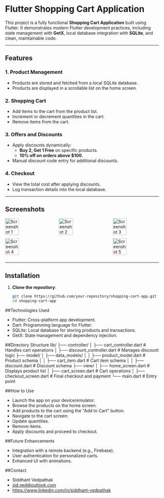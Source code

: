 # Flutter Shopping Cart Application

This project is a fully functional **Shopping Cart Application** built using Flutter. It demonstrates modern Flutter development practices, including state management with **GetX**, local database integration with **SQLite**, and clean, maintainable code.

---

## Features

### 1. **Product Management**
- Products are stored and fetched from a local SQLite database.
- Products are displayed in a scrollable list on the home screen.

### 2. **Shopping Cart**
- Add items to the cart from the product list.
- Increment or decrement quantities in the cart.
- Remove items from the cart.

### 3. **Offers and Discounts**
- Apply discounts dynamically:
  - **Buy 2, Get 1 Free** on specific products.
  - **10% off on orders above $100.**
- Manual discount code entry for additional discounts.

### 4. **Checkout**
- View the total cost after applying discounts.
- Log transaction details into the local database.

---

## Screenshots

<div style="display: flex; justify-content: space-between; flex-wrap: wrap;">
  <img src="https://github.com/user-attachments/assets/769b6408-0a88-4a9d-b24e-638fc6223e4a" alt="Screenshot 1" width="30%" style="margin-bottom: 10px;"/>
  <img src="https://github.com/user-attachments/assets/0503c72e-2b19-4f0e-a3e7-f10aea03483c" alt="Screenshot 2" width="30%" style="margin-bottom: 10px;"/>
  <img src="https://github.com/user-attachments/assets/11711d2a-3c64-4e6b-b816-e933b607e18e" alt="Screenshot 3" width="30%" style="margin-bottom: 10px;"/>
</div>

<div style="display: flex; justify-content: space-between; flex-wrap: wrap;">
  <img src="https://github.com/user-attachments/assets/14e2681d-b978-4f85-889e-d74218bd69ae" alt="Screenshot 4" width="30%" style="margin-bottom: 10px;"/>
  <img src="https://github.com/user-attachments/assets/8330f22f-bca3-43c1-aa91-eff8483493c0" alt="Screenshot 5" width="30%" style="margin-bottom: 10px;"/>
</div>

  
---

## Installation

1. **Clone the repository**:
   ```bash
   git clone https://github.com/your-repository/shopping-cart-app.git
   cd shopping-cart-app

##Technologies Used
- Flutter: Cross-platform app development.
- Dart: Programming language for Flutter.
- SQLite: Local database for storing products and transactions.
- GetX: State management and dependency injection.


##Directory Structure
lib/
├── controller/
│   ├── cart_controller.dart    # Handles cart operations
│   ├── discount_controller.dart # Manages discount logic
├── model/
│   ├── data_models/
│   │   ├── product_model.dart  # Product schema
│   │   ├── cart_item.dart      # Cart item schema
│   │   ├── discount.dart       # Discount schema
├── view/
│   ├── home_screen.dart        # Displays product list
│   ├── cart_screen.dart        # Cart operations
│   ├── checkout_screen.dart    # Final checkout and payment
└── main.dart                   # Entry point


##How to Use
- Launch the app on your device/emulator.
- Browse the products on the home screen.
- Add products to the cart using the "Add to Cart" button.
- Navigate to the cart screen:
- Update quantities.
- Remove items.
- Apply discounts and proceed to checkout.

##Future Enhancements
- Integration with a remote backend (e.g., Firebase).
- User authentication for personalized carts.
- Enhanced UI with animations.


##Contact
- Siddhant Vedpathak
- sid.ved@outlook.com
- https://www.linkedin.com/in/siddhant-vedpathak

